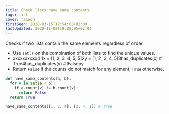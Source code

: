 ```yaml
---
title: Check lists have same contents
tags: list
cover: racoon
firstSeen: 2020-03-15T12:54:08+02:00
lastUpdated: 2020-11-02T19:28:05+02:00
---
```


Checks if two lists contain the same elements regardless of order.

- Use `set()` on the combination of both lists to find the unique values.
- xxxxxxxxxx4 1x = [1, 2, 3, 4, 5, 5]2y = [1, 2, 3, 4, 5]3has_duplicates(x) # True4has_duplicates(y) # Falsepy
- Return `False` if the counts do not match for any element, `True` otherwise.

```py
def have_same_contents(a, b):
  for v in set(a + b):
    if a.count(v) != b.count(v):
      return False
  return True
```

```py
have_same_contents([1, 2, 4], [2, 4, 1]) # True
```
